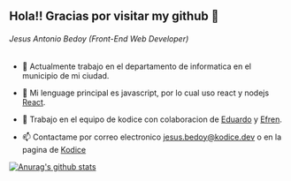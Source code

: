 ## Hola!! Gracias por visitar my github :notebook:
###### Jesus Antonio Bedoy (Front-End Web Developer)


- :post_office: Actualmente trabajo en el departamento de informatica en el municipio de mi ciudad.

- 🌱 Mi lenguage principal es javascript, por lo cual uso react y nodejs [React](https://es.reactjs.org/docs/getting-started.html).

- 💬 Trabajo en el equipo de kodice con colaboracion de [Eduardo](https://github.com/JoseeCosio) y [Efren](https://github.com/efren-cabrera).

- 📫 Contactame por correo electronico jesus.bedoy@kodice.dev o en la pagina de [Kodice](https://kodice.dev/)


[![Anurag's github stats](https://github-readme-stats.vercel.app/api?username=JesusBedoy)](https://github.com/anuraghazra/github-readme-stats)
